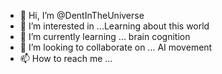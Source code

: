 - 👋 Hi, I’m @DentInTheUniverse
- 👀 I’m interested in ...Learning about this world
- 🌱 I’m currently learning ... brain cognition
- 💞️ I’m looking to collaborate on ... AI movement
- 📫 How to reach me ...

<!---
DentInTheUniverse/DentInTheUniverse is a ✨ special ✨ repository because its `README.md` (this file) appears on your GitHub profile.
You can click the Preview link to take a look at your changes.
--->
